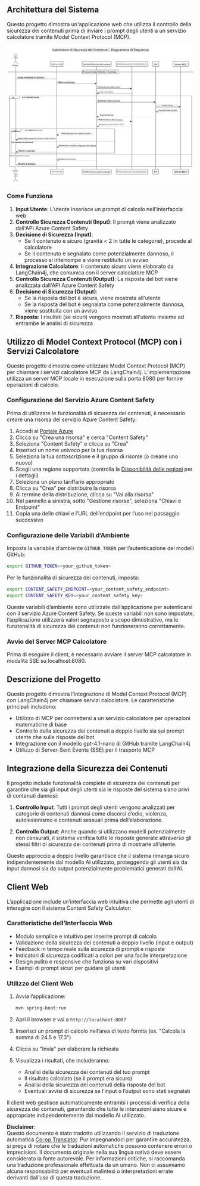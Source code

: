 <!--
CO_OP_TRANSLATOR_METADATA:
{
  "original_hash": "e5ea5e7582f70008ea9bec3b3820f20a",
  "translation_date": "2025-07-13T23:15:40+00:00",
  "source_file": "04-PracticalImplementation/samples/java/containerapp/README.md",
  "language_code": "it"
}
-->
## Architettura del Sistema

Questo progetto dimostra un'applicazione web che utilizza il controllo della sicurezza dei contenuti prima di inviare i prompt degli utenti a un servizio calcolatore tramite Model Context Protocol (MCP).

![Diagramma dell'Architettura del Sistema](../../../../../../translated_images/plant.b079fed84e945b7c2978993a16163bb53f0517cfe3548d2e442ff40d619ba4b4.it.png)

### Come Funziona

1. **Input Utente**: L'utente inserisce un prompt di calcolo nell'interfaccia web  
2. **Controllo Sicurezza Contenuti (Input)**: Il prompt viene analizzato dall'API Azure Content Safety  
3. **Decisione di Sicurezza (Input)**:  
   - Se il contenuto è sicuro (gravità < 2 in tutte le categorie), procede al calcolatore  
   - Se il contenuto è segnalato come potenzialmente dannoso, il processo si interrompe e viene restituito un avviso  
4. **Integrazione Calcolatore**: Il contenuto sicuro viene elaborato da LangChain4j, che comunica con il server calcolatore MCP  
5. **Controllo Sicurezza Contenuti (Output)**: La risposta del bot viene analizzata dall'API Azure Content Safety  
6. **Decisione di Sicurezza (Output)**:  
   - Se la risposta del bot è sicura, viene mostrata all'utente  
   - Se la risposta del bot è segnalata come potenzialmente dannosa, viene sostituita con un avviso  
7. **Risposta**: I risultati (se sicuri) vengono mostrati all'utente insieme ad entrambe le analisi di sicurezza

## Utilizzo di Model Context Protocol (MCP) con i Servizi Calcolatore

Questo progetto dimostra come utilizzare Model Context Protocol (MCP) per chiamare i servizi calcolatore MCP da LangChain4j. L’implementazione utilizza un server MCP locale in esecuzione sulla porta 8080 per fornire operazioni di calcolo.

### Configurazione del Servizio Azure Content Safety

Prima di utilizzare le funzionalità di sicurezza dei contenuti, è necessario creare una risorsa del servizio Azure Content Safety:

1. Accedi al [Portale Azure](https://portal.azure.com)  
2. Clicca su "Crea una risorsa" e cerca "Content Safety"  
3. Seleziona "Content Safety" e clicca su "Crea"  
4. Inserisci un nome univoco per la tua risorsa  
5. Seleziona la tua sottoscrizione e il gruppo di risorse (o creane uno nuovo)  
6. Scegli una regione supportata (controlla la [Disponibilità delle regioni](https://azure.microsoft.com/en-us/global-infrastructure/services/?products=cognitive-services) per i dettagli)  
7. Seleziona un piano tariffario appropriato  
8. Clicca su "Crea" per distribuire la risorsa  
9. Al termine della distribuzione, clicca su "Vai alla risorsa"  
10. Nel pannello a sinistra, sotto "Gestione risorse", seleziona "Chiavi e Endpoint"  
11. Copia una delle chiavi e l’URL dell’endpoint per l’uso nel passaggio successivo

### Configurazione delle Variabili d’Ambiente

Imposta la variabile d’ambiente `GITHUB_TOKEN` per l’autenticazione dei modelli GitHub:  
```sh
export GITHUB_TOKEN=<your_github_token>
```

Per le funzionalità di sicurezza dei contenuti, imposta:  
```sh
export CONTENT_SAFETY_ENDPOINT=<your_content_safety_endpoint>
export CONTENT_SAFETY_KEY=<your_content_safety_key>
```

Queste variabili d’ambiente sono utilizzate dall’applicazione per autenticarsi con il servizio Azure Content Safety. Se queste variabili non sono impostate, l’applicazione utilizzerà valori segnaposto a scopo dimostrativo, ma le funzionalità di sicurezza dei contenuti non funzioneranno correttamente.

### Avvio del Server MCP Calcolatore

Prima di eseguire il client, è necessario avviare il server MCP calcolatore in modalità SSE su localhost:8080.

## Descrizione del Progetto

Questo progetto dimostra l’integrazione di Model Context Protocol (MCP) con LangChain4j per chiamare servizi calcolatore. Le caratteristiche principali includono:

- Utilizzo di MCP per connettersi a un servizio calcolatore per operazioni matematiche di base  
- Controllo della sicurezza dei contenuti a doppio livello sia sui prompt utente che sulle risposte del bot  
- Integrazione con il modello gpt-4.1-nano di GitHub tramite LangChain4j  
- Utilizzo di Server-Sent Events (SSE) per il trasporto MCP

## Integrazione della Sicurezza dei Contenuti

Il progetto include funzionalità complete di sicurezza dei contenuti per garantire che sia gli input degli utenti sia le risposte del sistema siano privi di contenuti dannosi:

1. **Controllo Input**: Tutti i prompt degli utenti vengono analizzati per categorie di contenuti dannosi come discorsi d’odio, violenza, autolesionismo e contenuti sessuali prima dell’elaborazione.

2. **Controllo Output**: Anche quando si utilizzano modelli potenzialmente non censurati, il sistema verifica tutte le risposte generate attraverso gli stessi filtri di sicurezza dei contenuti prima di mostrarle all’utente.

Questo approccio a doppio livello garantisce che il sistema rimanga sicuro indipendentemente dal modello AI utilizzato, proteggendo gli utenti sia da input dannosi sia da output potenzialmente problematici generati dall’AI.

## Client Web

L’applicazione include un’interfaccia web intuitiva che permette agli utenti di interagire con il sistema Content Safety Calculator:

### Caratteristiche dell’Interfaccia Web

- Modulo semplice e intuitivo per inserire prompt di calcolo  
- Validazione della sicurezza dei contenuti a doppio livello (input e output)  
- Feedback in tempo reale sulla sicurezza di prompt e risposte  
- Indicatori di sicurezza codificati a colori per una facile interpretazione  
- Design pulito e responsive che funziona su vari dispositivi  
- Esempi di prompt sicuri per guidare gli utenti

### Utilizzo del Client Web

1. Avvia l’applicazione:  
   ```sh
   mvn spring-boot:run
   ```

2. Apri il browser e vai a `http://localhost:8087`

3. Inserisci un prompt di calcolo nell’area di testo fornita (es. "Calcola la somma di 24.5 e 17.3")

4. Clicca su "Invia" per elaborare la richiesta

5. Visualizza i risultati, che includeranno:  
   - Analisi della sicurezza dei contenuti del tuo prompt  
   - Il risultato calcolato (se il prompt era sicuro)  
   - Analisi della sicurezza dei contenuti della risposta del bot  
   - Eventuali avvisi di sicurezza se l’input o l’output sono stati segnalati

Il client web gestisce automaticamente entrambi i processi di verifica della sicurezza dei contenuti, garantendo che tutte le interazioni siano sicure e appropriate indipendentemente dal modello AI utilizzato.

**Disclaimer**:  
Questo documento è stato tradotto utilizzando il servizio di traduzione automatica [Co-op Translator](https://github.com/Azure/co-op-translator). Pur impegnandoci per garantire accuratezza, si prega di notare che le traduzioni automatiche possono contenere errori o imprecisioni. Il documento originale nella sua lingua nativa deve essere considerato la fonte autorevole. Per informazioni critiche, si raccomanda una traduzione professionale effettuata da un umano. Non ci assumiamo alcuna responsabilità per eventuali malintesi o interpretazioni errate derivanti dall’uso di questa traduzione.